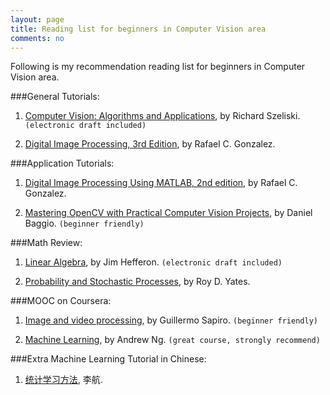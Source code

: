 ```yaml
---
layout: page
title: Reading list for beginners in Computer Vision area
comments: no
---
```


Following is my recommendation reading list for beginners in Computer Vision area.

###General Tutorials:

1. [Computer Vision: Algorithms and Applications](http://szeliski.org/Book/), by Richard Szeliski. `(electronic draft included)`

2. [Digital Image Processing, 3rd Edition](http://www.imageprocessingplace.com/DIP-3E/dip3e_main_page.htm), by Rafael C. Gonzalez.



###Application Tutorials:

1. [Digital Image Processing Using MATLAB, 2nd edition](http://www.imageprocessingplace.com/DIPUM-2E/dipum2e_main_page.htm), by Rafael C. Gonzalez.


2. [Mastering OpenCV with Practical Computer Vision Projects](http://www.amazon.com/Mastering-OpenCV-Practical-Computer-Projects/dp/1849517827), by Daniel Baggio. `(beginner friendly)`



###Math Review:

1. [Linear Algebra](http://joshua.smcvt.edu/linearalgebra/), by Jim Hefferon. `(electronic draft included)`

2. [Probability and Stochastic Processes](http://www.wiley.com/WileyCDA/WileyTitle/productCd-EHEP000391.html), by Roy D. Yates.



###MOOC on Coursera:

1. [Image and video processing](https://class.coursera.org/images-002), by Guillermo Sapiro.  `(beginner friendly)`


2. [Machine Learning](https://class.coursera.org/ml-005), by Andrew Ng.  `(great course, strongly recommend)`



###Extra Machine Learning Tutorial in Chinese:
1. [统计学习方法](http://book.douban.com/subject/10590856/), 李航.
